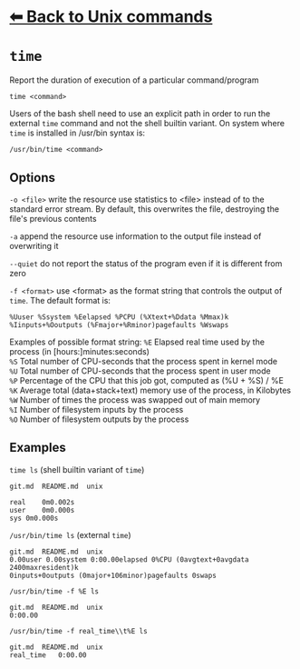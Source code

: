 # [⬅ Back	to Unix commands](unix.md)
# `time`
Report the duration of execution of a particular command/program

`time <command>`

Users of the bash shell need to use an explicit path in order to run the external `time` command and not the shell builtin variant. On system where `time` is installed in /usr/bin syntax is:

`/usr/bin/time <command>`

## Options
`-o <file>` write the resource use statistics to &lt;file&gt; instead of to the standard error stream. By default, this overwrites the file, destroying the file's previous contents

`-a` append the resource use information to the output file instead of overwriting it

`--quiet` do not report the status of the program even if it is different from zero

`-f <format>` use &lt;format&gt; as the format string that controls the output of `time`. The default format is:
```
%Uuser %Ssystem %Eelapsed %PCPU (%Xtext+%Ddata %Mmax)k
%Iinputs+%Ooutputs (%Fmajor+%Rminor)pagefaults %Wswaps
```
Examples of possible format string:
`%E` Elapsed real time used by the process (in [hours:]minutes:seconds)\
`%S` Total number of CPU-seconds that the process spent in kernel mode\
`%U` Total number of CPU-seconds that the process spent in user mode\
`%P` Percentage of the CPU that this job got, computed as (%U + %S) / %E\
`%K` Average total (data+stack+text) memory use of the process, in Kilobytes\
`%W` Number of times the process was swapped out of main memory\
`%I` Number of filesystem inputs by the process\
`%O` Number of filesystem outputs by the process

## Examples
`time ls` (shell builtin variant of `time`)
```
git.md  README.md  unix

real	0m0.002s
user	0m0.000s
sys	0m0.000s
```

`/usr/bin/time ls` (external `time`)
```
git.md	README.md  unix
0.00user 0.00system 0:00.00elapsed 0%CPU (0avgtext+0avgdata 2400maxresident)k
0inputs+0outputs (0major+106minor)pagefaults 0swaps
```
`/usr/bin/time -f %E ls`
```
git.md	README.md  unix
0:00.00
```

`/usr/bin/time -f real_time\\t%E ls`
```
git.md	README.md  unix
real_time	0:00.00
```
